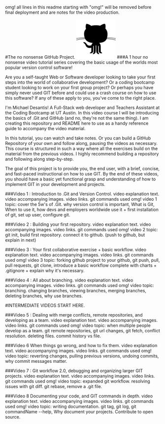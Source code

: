 omg! all lines in this readme starting with "omg!" will be removed before final deployment and are notes for the video production.

#The no nonsense GitHub Project. 
![alt tag](img/github_01.png) 
###A 1 hour no nonsense video tutorial series covering the basic usage of the worlds most popular version control software! 

Are you a self-taught Web or Software developer looking to take your first steps into the world of collaborative development? Or a coding bootcamp student looking to work on your first group project? Or perhaps you have simply never used GIT before and could use a crash course on how to use this software? If any of these apply to you, you've come to the right place.

I'm Michael Desantis! A Full-Stack web developer and Teachers Assistant at the Coding Bootcamp at UT Austin. In this video course I will be introducing the basics of .Git and GitHub (and no, they're not the same thing). I am creating this repository and README here to use as a handy reference guide to accompany the video material.

In this tutorial, you can watch and take notes. Or you can build a GitHub Repository of your own and follow along, pausing the videos as necessary. This course is structured in such a way where all the exercises build on the material from the previous videos. I highly recommend building a repository and following along step-by-step.  

The goal of this project is to provide you, the end user, with a brief, concise, and fast-paced instructional on how to use GIT. By the end of these videos, you should have a basic yet functional grasp and understanding of how to implement GIT in your development and projects. 

###Video 1 : Introduction to .Git and Version Control.
video explanation text.
video accompanying images.
video links.
git commands used
omg! video 1 topic: cover the 5w's of .Git. why version control is important, What is Git, When to use it, how devs and employers worldwide use it + first installation of git, set up user, configure git.

###Video 2 : Building your first repository.
video explanation text.
video accompanying images.
video links.
git commands used
omg! video 2 topic: git init, build first repository. connect it to github. (push to github, but explain in next)

###Video 3 : Your first collaborative exercise + basic workflow. 
video explanation text.
video accompanying images.
video links.
git commands used
omg! video 3 topic: forking github project to your github, git push, pull, pull requests, git clone, introduce a basic workflow complete with charts + .gitignore + explain why it's necessary.

###Video 4 : All about branching.
video explanation text.
video accompanying images.
video links.
git commands used
omg! video topic: branching. changing branches, viewing branches, merging branches, deleting branches, why use branches.

#INTERMEDIATE VIDEOS START HERE.

###Video 5 : Dealing with merge conflicts, remote repositories, and developing as a team. 
video explanation text.
video accompanying images.
video links.
git commands used
omg! video topic: when multiple people develop as a team. git remote repositories, git url changes, git fetch, conflict resolution. deleting files. commit history vs file.

###Video 6 When things go wrong, and how to fix them.
video explanation text.
video accompanying images.
video links.
git commands used
omg! video topic: reverting changes, pulling previous versions, undoing commits, why commit messages matter.

###Video 7 : Git workflow 2.0, debugging and organizing larger GIT projects. 
video explanation text.
video accompanying images.
video links.
git commands used
omg! video topic: expanded git workflow. resolving issues with git diff. git rebase, remove a .git file.

###Video 8 Documenting your code, and GIT commands in depth.
video explanation text.
video accompanying images.
video links.
git commands used
omg! video topic: writing documentation. git tag, git log, git commandName --help, Why document your projects. Contribute to open source.
